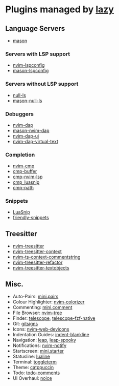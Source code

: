 # Plugins managed by [lazy](https://github.com/folke/lazy.nvim)

## Language Servers
- [mason](https://github.com/williamboman/mason.nvim)

### Servers with LSP support
- [nvim-lspconfig](https://github.com/neovim/nvim-lspconfig)
- [mason-lspconfig](https://github.com/williamboman/mason-lspconfig.nvim)

### Servers without LSP support
- [null-ls](https://github.com/jose-elias-alvarez/null-ls.nvim)
- [mason-null-ls](https://github.com/jay-babu/mason-null-ls.nvim)

### Debuggers
- [nvim-dap](https://github.com/mfussenegger/nvim-dap)
- [mason-nvim-dap](https://github.com/jay-babu/mason-nvim-dap.nvim)
- [nvim-dap-ui](https://github.com/rcarriga/nvim-dap-ui)
- [nvim-dap-virtual-text](https://github.com/theHamsta/nvim-dap-virtual-text)

### Completion
- [nvim-cmp](https://github.com/hrsh7th/nvim-cmp)
- [cmp-buffer](https://github.com/hrsh7th/cmp-buffer)
- [cmp-nvim-lsp](https://github.com/hrsh7th/cmp-nvim-lsp)
- [cmp_luasnip](https://github.com/saadparwaiz1/cmp_luasnip)
- [cmp-path](https://github.com/hrsh7th/cmp-path)

### Snippets
- [LuaSnip](https://github.com/L3MON4D3/LuaSnip)
- [friendly-snippets](https://github.com/rafamadriz/friendly-snippets)

## Treesitter
- [nvim-treesitter](https://github.com/nvim-treesitter/nvim-treesitter)
- [nvim-treesitter-context](https://github.com/nvim-treesitter/nvim-treesitter-context)
- [nvim-ts-context-commentstring](https://github.com/JoosepAlviste/nvim-ts-context-commentstring)
- [nvim-treesitter-refactor](https://github.com/nvim-treesitter/nvim-treesitter-refactor)
- [nvim-treesitter-textobjects](https://github.com/nvim-treesitter/nvim-treesitter-textobjects)

## Misc.
- Auto-Pairs: [mini.pairs](https://github.com/echasnovski/mini.nvim/blob/main/readmes/mini-pairs.md)
- Colour Highlighter: [nvim-colorizer](https://github.com/norcalli/nvim-colorizer.lua)
- Commenting: [mini.comment](https://github.com/echasnovski/mini.nvim/blob/main/readmes/mini-comment.md)
- File Browser: [nvim-tree](https://github.com/nvim-tree/nvim-tree.lua)
- Finder: [telescope](https://github.com/nvim-telescope/telescope.nvim), [telescope-fzf-native](https://github.com/nvim-telescope/telescope-fzf-native.nvim)
- Git: [gitsigns](https://github.com/lewis6991/gitsigns.nvim)
- Icons: [nvim-web-devicons](https://github.com/nvim-tree/nvim-web-devicons)
- Indentation Guides: [indent-blankline](https://github.com/lukas-reineke/indent-blankline.nvim)
- Navigation: [leap](https://github.com/ggandor/leap.nvim), [leap-spooky](https://github.com/ggandor/leap-spooky.nvim)
- Notifications: [nvim-notify](https://github.com/rcarriga/nvim-notify)
- Startscreen: [mini.starter](https://github.com/echasnovski/mini.nvim/blob/main/readmes/mini-starter.md)
- Statusline: [lualine](https://github.com/nvim-lualine/lualine.nvim)
- Terminal: [toggleterm](https://github.com/akinsho/toggleterm.nvim)
- Theme: [catppuccin](https://github.com/catppuccin/nvim)
- Todo: [todo-comments](https://github.com/folke/todo-comments.nvim)
- UI Overhaul: [noice](https://github.com/folke/noice.nvim)

